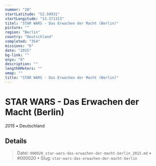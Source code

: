 ```yaml
---
nummer: "20"
startLatitude: "52.50931"
startLongitude: "13.371313"
titel: "STAR WARS - Das Erwachen der Macht (Berlin)"
picture: ""
region: "Berlin"
country: "Deutschland"
completed: "354"
missions: "6"
date: "2015"
bg-link: ""
onyx: "0"
description: ""
lengthKMeters: ""
umap: ""
title: "STAR WARS - Das Erwachen der Macht (Berlin)"
---
```

# STAR WARS - Das Erwachen der Macht (Berlin)

*2015* • Deutschland



## Details








> Datei: `000020_star-wars-das-erwachen-der-macht-berlin_2015.md` • #000020 • Slug: `star-wars-das-erwachen-der-macht-berlin`
